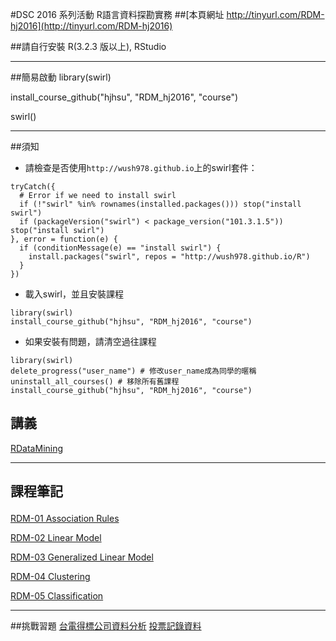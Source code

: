 #DSC 2016 系列活動 R語言資料探勘實務 
##[本頁網址 http://tinyurl.com/RDM-hj2016](http://tinyurl.com/RDM-hj2016) <p>
##請自行安裝 R(3.2.3 版以上), RStudio

---
##簡易啟動
library(swirl) <p>
install_course_github("hjhsu", "RDM_hj2016", "course") <p>
swirl()

---
##須知
- 請檢查是否使用`http://wush978.github.io`上的swirl套件：

```
tryCatch({
  # Error if we need to install swirl
  if (!"swirl" %in% rownames(installed.packages())) stop("install swirl")
  if (packageVersion("swirl") < package_version("101.3.1.5")) stop("install swirl")
}, error = function(e) {
  if (conditionMessage(e) == "install swirl") {
    install.packages("swirl", repos = "http://wush978.github.io/R")
  }
})
```

- 載入swirl，並且安裝課程
```
library(swirl)
install_course_github("hjhsu", "RDM_hj2016", "course")
```

- 如果安裝有問題，請清空過往課程
```
library(swirl)
delete_progress("user_name") # 修改user_name成為同學的暱稱
uninstall_all_courses() # 移除所有舊課程
install_course_github("hjhsu", "RDM_hj2016", "course")
```
## 講義
[RDataMining](https://hjhsu.github.io/RDM_hj2016/RDataMining.pdf)

---
## 課程筆記 <p>
[RDM-01 Association Rules](https://hjhsu.github.io/RDM_hj2016/note/RDM-01-Association-Rule.html) <p>
[RDM-02 Linear Model](https://hjhsu.github.io/RDM_hj2016/note/RDM-02-Supervised-Learning-01-Linear-Model.html) <p>
[RDM-03 Generalized Linear Model](https://hjhsu.github.io/RDM_hj2016/note/RDM-03-Supervised-Learning-02-Generalized-Linear-Model.html) <p>
[RDM-04 Clustering](https://hjhsu.github.io/RDM_hj2016/note/RDM-04-Unsupervised-Learning-Clustering.html) <p>
[RDM-05 Classification](https://hjhsu.github.io/RDM_hj2016/note/RDM-05-Classification.html) <p>

---
##挑戰習題
[台電得標公司資料分析](https://johnsonhsieh.github.io//DSC2016-R/example/R-Clustering-Taipower.html)
[投票記錄資料](https://johnsonhsieh.github.io//DSC2016-R/example/R-Classification-primary.html)


